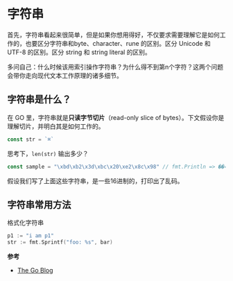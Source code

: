 # 字符串

首先，字符串看起来很简单，但是如果你想用得好，不仅要求需要理解它是如何工作的，也要区分字符串和byte、character、rune 的区别。区分 Unicode 和 UTF-8 的区别。区分 string 和 string literal 的区别。

多问自己：什么时候该用索引操作字符串？为什么得不到第n个字符？这两个问题会带你走向现代文本工作原理的诸多细节。

## 字符串是什么？

在 GO 里，字符串就是**只读字节切片**（read-only slice of bytes）。下文假设你是理解切片，并明白其是如何工作的。

```go
const str = `⌘` 
```
思考下，`len(str)` 输出多少？


```GO
const sample = "\xbd\xb2\x3d\xbc\x20\xe2\x8c\x98" // fmt.Println => ��=� ⌘
```
假设我们写了上面这些字符串，是一些16进制的，打印出了乱码。

## 字符串常用方法

格式化字符串
```go
p1 := "i am p1"
str := fmt.Sprintf("foo: %s", bar)
```


**参考**
- [The Go Blog](https://blog.golang.org/string)